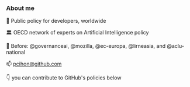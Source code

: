 ### About me

  💼  Public policy for developers, worldwide

  🏛  OECD network of experts on Artificial Intelligence policy
  
  📜  Before: @governanceai, @mozilla, @ec-europa, @lirneasia, and @aclu-national

  📫  pcihon@github.com

  👇  you can contribute to GitHub's policies below

